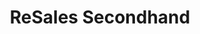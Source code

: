 ---
title: "ReSales Secondhand"
url: /berlin/resales-secondhand-schoenwalder-strasse/
shop: Kleidung
---